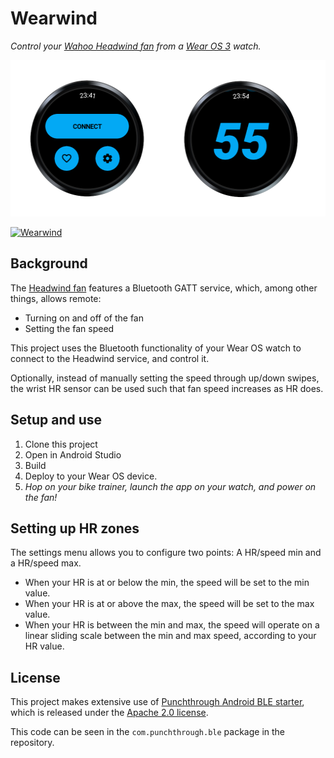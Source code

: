 # Wearwind

_Control your [Wahoo Headwind fan][headwind] from a [Wear OS 3][wearos] watch._

<img src="images/combined.png" alt="Connect to Headwind" height="250" />

[![Wearwind](https://img.youtube.com/vi/xjippga2gSw/0.jpg)](https://www.youtube.com/watch?v=xjippga2gSw)


## Background

The [Headwind fan][headwind] features a Bluetooth GATT service, which, among
other things, allows remote:

- Turning on and off of the fan
- Setting the fan speed

This project uses the Bluetooth functionality of your Wear OS watch to connect
to the Headwind service, and control it.

Optionally, instead of manually setting the speed through up/down swipes, the
wrist HR sensor can be used such that fan speed increases as HR does. 

## Setup and use

1.  Clone this project 
1.  Open in Android Studio
1.  Build
1.  Deploy to your Wear OS device.
1.  _Hop on your bike trainer, launch the app on your watch, and power on the fan!_

## Setting up HR zones

The settings menu allows you to configure two points:
A HR/speed min and a HR/speed max.

-  When your HR is at or below the min, the speed will be set to the min value.
-  When your HR is at or above the max, the speed will be set to the max value.
-  When your HR is between the min and max, the speed will operate on a linear
sliding scale between the min and max speed, according to your HR value.

## License

This project makes extensive use of [Punchthrough Android BLE starter][starter],
which is released under the [Apache 2.0 license][punchthrough-license].

This code can be seen in the `com.punchthrough.ble` package in the repository.

[wearos]: https://wearos.google.com/
[headwind]: https://www.wahoofitness.com/devices/bike-trainers/kickr-accessories/kickr-headwind
[starter]: https://github.com/PunchThrough/ble-starter-android
[punchthrough-license]: https://github.com/PunchThrough/ble-starter-android/blob/master/LICENSE

